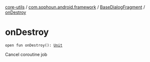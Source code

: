 [core-utils](../../index.md) / [com.sophoun.android.framework](../index.md) / [BaseDialogFragment](index.md) / [onDestroy](./on-destroy.md)

# onDestroy

`open fun onDestroy(): `[`Unit`](https://kotlinlang.org/api/latest/jvm/stdlib/kotlin/-unit/index.html)

Cancel coroutine job

